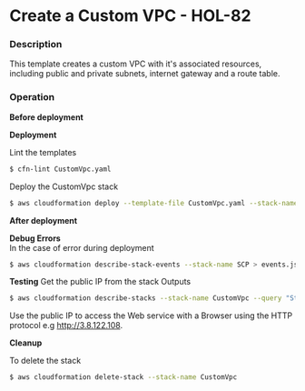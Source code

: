 # Create a Custom VPC - HOL-82

### Description

This template creates a custom VPC with it's associated resources, including public and private subnets, internet gateway and a route table.

### Operation

**Before deployment**

**Deployment**

Lint the templates

```bash
$ cfn-lint CustomVpc.yaml
```

Deploy the CustomVpc stack

```bash
$ aws cloudformation deploy --template-file CustomVpc.yaml --stack-name CustomVpc
```

**After deployment**

**Debug Errors**  
In the case of error during deployment

```bash
$ aws cloudformation describe-stack-events --stack-name SCP > events.json
```

**Testing**
Get the public IP from the stack Outputs

```bash
$ aws cloudformation describe-stacks --stack-name CustomVpc --query "Stacks[0].Outputs" --no-cli-pager
```

Use the public IP to access the Web service with a Browser using the HTTP protocol e.g http://3.8.122.108.

**Cleanup**

To delete the stack

```bash
$ aws cloudformation delete-stack --stack-name CustomVpc
```
